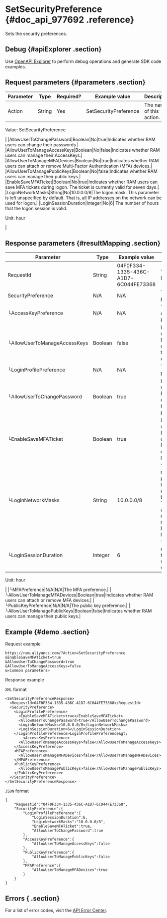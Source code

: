 # SetSecurityPreference {#doc_api_977692 .reference}

Sets the security preferences.

## Debug {#apiExplorer .section}

Use [OpenAPI Explorer](https://api.aliyun.com/#product=Ram&api=CreateUser) to perform debug operations and generate SDK code examples.

## Request parameters {#parameters .section}

|Parameter|Type|Required?|Example value|Description|
|---------|----|---------|-------------|-----------|
|Action|String|Yes|SetSecurityPreference| The name of this action.

 Value: SetSecurityPreference

 |
|AllowUserToChangePassword|Boolean|No|true|Indicates whether RAM users can change their passwords.|
|AllowUserToManageAccessKeys|Boolean|No|false|Indicates whether RAM users can manage their AccessKeys.|
|AllowUserToManageMFADevices|Boolean|No|true|Indicates whether RAM users can attach or remove Multi-Factor Authentication \(MFA\) devices.|
|AllowUserToManagePublicKeys|Boolean|No|false|Indicates whether RAM users can manage their public keys.|
|EnableSaveMFATicket|Boolean|No|true|Indicates whether RAM users can save MFA tickets during logon. The ticket is currently valid for seven days.|
|LoginNetworkMasks|String|No|10.0.0.0/8|The logon mask. This parameter is left unspecified by default. That is, all IP addresses on the network can be used for logon.|
|LoginSessionDuration|Integer|No|6| The number of hours that the logon session is valid.

 Unit: hour

 |

## Response parameters {#resultMapping .section}

|Parameter|Type|Example value|Description|
|---------|----|-------------|-----------|
|RequestId|String|04F0F334-1335-436C-A1D7-6C044FE73368|The request ID.|
|SecurityPreference|N/A|N/A|The security preference.|
|└AccessKeyPreference|N/A|N/A|The AccessKey preference.|
|└AllowUserToManageAccessKeys|Boolean|false|Indicates whether RAM users can manage their AccessKeys.|
|└LoginProfilePreference|N/A|N/A|The Logon preference.|
|└AllowUserToChangePassword|Boolean|true|Indicates whether RAM users can change their passwords.|
|└EnableSaveMFATicket|Boolean|true|Indicates whether RAM users can save MFA tickets during logon.|
|└LoginNetworkMasks|String|10.0.0.0/8|The logon mask. This parameter is left unspecified by default. That is, all IP addresses on the network can be used for logon.|
|└LoginSessionDuration|Integer|6| The number of hours that the logon session is valid.

 Unit: hour

 |
|└MFAPreference|N/A|N/A|The MFA preference.|
|└AllowUserToManageMFADevices|Boolean|true|Indicates whether RAM users can attach or remove MFA devices.|
|└PublicKeyPreference|N/A|N/A|The public key preference.|
|└AllowUserToManagePublicKeys|Boolean|false|Indicates whether RAM users can manage their public keys.|

## Example {#demo .section}

Request example

``` {#request_demo}
https://ram.aliyuncs.com/?Action=SetSecurityPreference
&EnableSaveMFATicket=true
&AllowUserToChangePassword=true
&AllowUserToManageAccessKeys=false
&<Common parameters>
```

Response example

`XML` format

``` {#xml_return_success_demo}
<SetSecurityPreferenceResponse>
  <RequestId>04F0F334-1335-436C-A1D7-6C044FE73368</RequestId>
  <SecurityPreference>
    <LoginProfilePreference>
      <EnableSaveMFATicket>true</EnableSaveMFATicket>
      <AllowUserToChangePassword>true</AllowUserToChangePassword>
      <LoginNetworkMasks>10.0.0.0/8</LoginNetworkMasks>
      <LoginSessionDuration>6</LoginSessionDuration>
    </LoginProfilePreference>LoginProfilePreference&gt;
        <AccessKeyPreference>
      <AllowUserToManageAccessKeys>false</AllowUserToManageAccessKeys>
    </AccessKeyPreference>
    <MFAPreference>
      <AllowUserToManageMFADevices>false</AllowUserToManageMFADevices>
    </MFAPreference>
    <PublicKeyPreference>
      <AllowUserToManagePublicKeys>false</AllowUserToManagePublicKeys>
    </PublicKeyPreference>
  </SecurityPreference>
</SetSecurityPreferenceResponse>
```

`JSON` format

``` {#json_return_success_demo}
{
    "RequestId":"04F0F334-1335-436C-A1D7-6C044FE73368",
    "SecurityPreference":{
        "LoginProfilePreference":{
            "LoginSessionDuration":6,
            "LoginNetworkMasks":"10.0.0.0/8",
            "EnableSaveMFATicket":true,
            "AllowUserToChangePassword":true
        },
        "AccessKeyPreference":{
            "AllowUserToManageAccessKeys":false
        },
        "PublicKeyPreference":{
            "AllowUserToManagePublicKeys":false
        },
        "MFAPreference":{
            "AllowUserToManageMFADevices":true
        }
    }
}
```

## Errors { .section}

For a list of error codes, visit the [API Error Center](https://error-center.alibabacloud.com/status/product/Ram?spm=5176.10421674.0.0.29c5cav7cav7Io).


